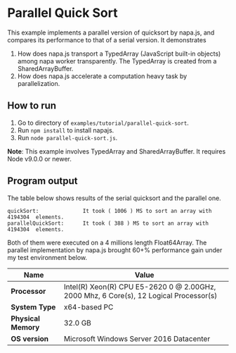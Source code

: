 # Parallel Quick Sort
This example implements a parallel version of quicksort by napa.js, and compares its performance to that of a serial version. It demonstrates
1. How does napa.js transport a TypedArray (JavaScript built-in objects) among napa worker transparently. The TypedArray is created from a SharedArrayBuffer.
2. How does napa.js accelerate a computation heavy task by parallelization.

## How to run
1. Go to directory of `examples/tutorial/parallel-quick-sort`.
2. Run `npm install` to install napajs.
3. Run `node parallel-quick-sort.js`.

**Note**: This example involves TypedArray and SharedArrayBuffer. It requires Node v9.0.0 or newer.

## Program output
The table below shows results of the serial quicksort and the parallel one.
```
quickSort:              It took ( 1006 ) MS to sort an array with  4194304  elements.
parallelQuickSort:      It took ( 388 ) MS to sort an array with  4194304  elements.
```
Both of them were executed on a 4 millions length Float64Array. The parallel implementation by napa.js brought 60+% performance gain under my test environment below.

| Name              | Value                                                                                 |
|-------------------|---------------------------------------------------------------------------------------|
|**Processor**      |Intel(R) Xeon(R) CPU E5-2620 0 @ 2.00GHz, 2000 Mhz, 6 Core(s), 12 Logical Processor(s) |
|**System Type**    |x64-based PC                                                                           |
|**Physical Memory**|32.0 GB                                                                                |
|**OS version**     |Microsoft Windows Server 2016 Datacenter                                               |
